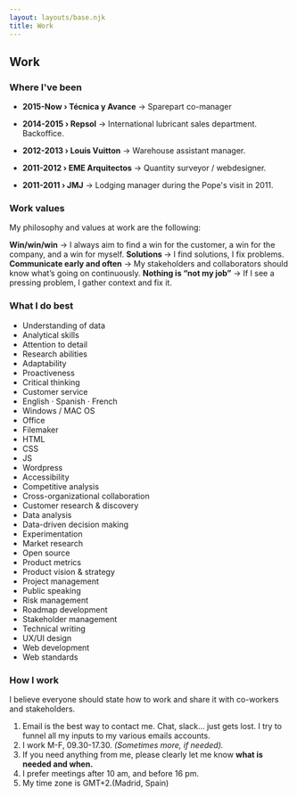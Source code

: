 ```yaml
---
layout: layouts/base.njk
title: Work
---
```


## Work

<h3>Where I've been</h3>
<ul>
<li><p><b>2015-Now › Técnica y Avance</b > -> Sparepart co-manager</p></li>
<li><p><b>2014-2015 › Repsol</b > -> International lubricant sales department. Backoffice.</p></li>
<li><p><b>2012-2013 › Louis Vuitton</b > -> Warehouse assistant manager.</p></li>
<li><p><b>2011-2012 › EME Arquitectos</b > -> Quantity surveyor / webdesigner.</p></li>
<li><p><b>2011-2011 › JMJ</b > -> Lodging manager during the Pope's visit in 2011.</p>
</li>
</ul>

<h3>Work values</h3>

My philosophy and values at work are the following:

<b>Win/win/win</b > -> I always aim to find a win for the customer, a win for the company, and a win for myself.
<b>Solutions </b > -> I find solutions, I fix problems.
<b>Communicate early and often</b > -> My stakeholders and collaborators should know what’s going on continuously.
<b>Nothing is “not my job”</b > -> If I see a pressing problem, I gather context and fix it.
<h3> What I do best</h3>
<ul class="col-2">
<li>Understanding of data</li>
<li>Analytical skills</li>
<li>Attention to detail</li>
<li>Research abilities</li>
<li>Adaptability</li>
<li>Proactiveness</li>
<li>Critical thinking</li>
<li>Customer service</li>
<li>English · Spanish · French</li>
<li>Windows / MAC OS</li>
<li>Office</li>
<li>Filemaker</li>
<li>HTML</li>
<li>CSS</li>
<li>JS</li>
<li>Wordpress</li>
<li>Accessibility</li>
<li>Competitive analysis</li>
<li>Cross-organizational collaboration</li>
<li>Customer research & discovery</li>
<li>Data analysis</li>
<li>Data-driven decision making</li>
<li>Experimentation</li>
<li>Market research</li>
<li>Open source</li>
<li>Product metrics</li>
<li>Product vision & strategy</li>
<li>Project management</li>
<li>Public speaking</li>
<li>Risk management</li>
<li>Roadmap development</li>
<li>Stakeholder management</li>
<li>Technical writing</li>
<li>UX/UI design</li>
<li>Web development</li>
<li>Web standards</li>
</ul>
<h3>How I work</h3>

I believe everyone should state how to work and share it with co-workers and stakeholders.

1. Email is the best way to contact me. Chat, slack... just gets lost. I try to funnel all my inputs to my various emails accounts.
2. I work M-F, 09.30-17.30. <em>(Sometimes more, if needed).</em>
3. If you need anything from me, please clearly let me know <strong>what is needed and when.</strong>
4. I prefer meetings after 10 am, and before 16 pm.
5. My time zone is GMT+2.(Madrid, Spain)
